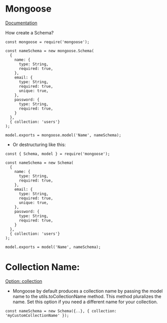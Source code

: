 # Mongoose
[Documentation](https://mongoosejs.com/docs/index.html)

How create a Schema?
```
const mongoose = require('mongoose');

const nameSchema = new mongoose.Schema(
  {
    name: {
      type: String,
      required: true,
    },
    email: {
      type: String,
      required: true,
      unique: true,
    },
    password: {
      type: String,
      required: true,
    }
  },
  { collection: 'users'}
);

model.exports = mongoose.model('Name', nameSchema);
```

- Or destructuring like this:
```
const { Schema, model } = require('mongoose');

const nameSchema = new Schema(
  {
    name: {
      type: String,
      required: true,
    },
    email: {
      type: String,
      required: true,
      unique: true,
    },
    password: {
      type: String,
      required: true,
    }
  },
  { collection: 'users'}
);

model.exports = model('Name', nameSchema);
```

# Collection Name:
[Option: collection](https://mongoosejs.com/docs/guide.html#collection)

- Mongoose by default produces a collection name by passing the model name to the utils.toCollectionName method. This method pluralizes the name. Set this option if you need a different name for your collection.
```
const nameSchema = new Schema({..}, { collection: 'myCustomCollectionName' });
```